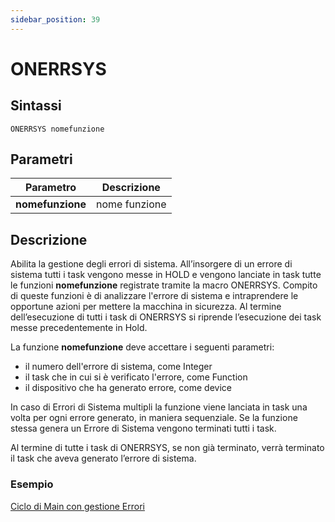```yaml
---
sidebar_position: 39
---
```


# ONERRSYS

## Sintassi

  ```
ONERRSYS nomefunzione
  ```

## Parametri
|Parametro                    | Descrizione                                                                                           |
|-----------------------------|----------------------------|
| **nomefunzione**            | nome funzione              |         

## Descrizione
Abilita la gestione degli errori di sistema. All’insorgere di un errore di sistema tutti i task vengono messe in HOLD e vengono lanciate in task tutte le funzioni **nomefunzione** registrate tramite la macro ONERRSYS. 
Compito di queste funzioni è di analizzare l'errore di sistema e intraprendere le opportune azioni per mettere la macchina in sicurezza.
Al termine dell’esecuzione di tutti i task di ONERRSYS si riprende l’esecuzione dei task messe precedentemente in Hold.

La funzione **nomefunzione** deve accettare i seguenti parametri:
- il numero dell'errore di sistema, come Integer
- il task che in cui si è verificato l'errore, come Function
- il dispositivo che ha generato errore, come device

In caso di Errori di Sistema multipli la funzione viene lanciata in task una volta per ogni errore generato, in maniera sequenziale. Se la funzione stessa genera un Errore di Sistema vengono terminati tutti i task.

Al termine di tutte i task di ONERRSYS, se non già terminato, verrà terminato il task che aveva generato l’errore di sistema. 

### Esempio
[Ciclo di Main con gestione Errori](MainErrSys.Md)
